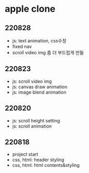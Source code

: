 # apple clone

## 220828

- js: text animation, css수정
- fixed nav
- scroll video img 좀 더 부드럽게 만듦

## 220823

- js: scroll video img
- js: canvas draw animation
- js: image blend animation

## 220820

- js: scroll height setting
- js: scroll animation

## 220818

- project start
- css, html: header styling
- css, html: html contents&styling
